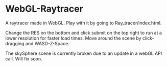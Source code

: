# WebGL-Raytracer

A raytracer made in WebGL. Play with it by going to Ray_tracer/index.html.

Change the RES on the bottom and click submit on the top right to run at a lower resolution for faster load times. Move around the scene by click-dragging and WASD-Z-Space. 


The skySphere scene is currently broken due to an update in a webGL API call.
Will fix soon.
